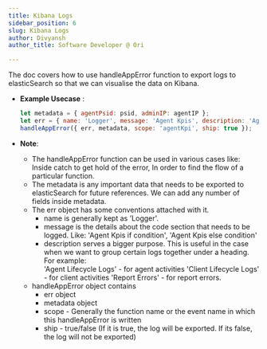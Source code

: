 ```yaml
---
title: Kibana Logs
sidebar_position: 6
slug: Kibana Logs
author: Divyansh 
author_title: Software Developer @ Ori

---
```



The doc covers how to use handleAppError function to export logs to elasticSearch so that we can visualise the data on Kibana.

- **Example Usecase** :
    ```javascript
    let metadata = { agentPsid: psid, adminIP: agentIP };  
    let err = { name: 'Logger', message: 'Agent Kpis', description: 'Agent Lifecycle Logs' };  
    handleAppError({ err, metadata, scope: 'agentKpi', ship: true });
    ```

- **Note**:
    - The handleAppError function can be used in various cases like: Inside catch to get hold of the error, In order to find the flow of a particular function.
    - The metadata is any important data that needs to be exported to elasticSearch for future references. We can add any number of fields inside metadata.
    - The err object has some conventions attached with it.
        - name is generally kept as 'Logger'.
        - message is the details about the code section that needs to be logged. Like: 'Agent Kpis if condition', 'Agent Kpis else condition'
        - description serves a bigger purpose. This is useful in the case when we want to group certain logs together under a heading. For example:  
        'Agent Lifecycle Logs' - for agent activities
        'Client Lifecycle Logs' - for client activities
        'Report Errors' - for report errors.
    - handleAppError object contains 
        - err object
        - metadata object
        - scope - Generally the function name or the event name in which this handleAppError is written
        - ship - true/false (If it is true, the log will be exported. If its false, the log will not be exported)
